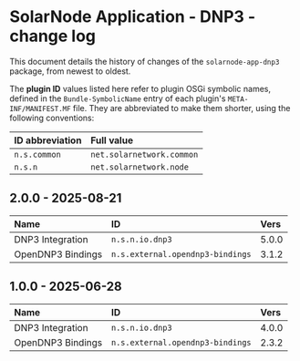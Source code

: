 # SolarNode Application - DNP3 - change log

This document details the history of changes of the `solarnode-app-dnp3` package, from
newest to oldest.

The **plugin ID** values listed here refer to plugin OSGi symbolic names, defined in the
`Bundle-SymbolicName` entry of each plugin's `META-INF/MANIFEST.MF` file. They are abbreviated to
make them shorter, using the following conventions:

| ID abbreviation | Full value                |
|:----------------|:--------------------------|
| `n.s.common`    | `net.solarnetwork.common` |
| `n.s.n`         | `net.solarnetwork.node`   |

## 2.0.0 - 2025-08-21

| Name              | ID                               | Vers  |
|:------------------|:---------------------------------|:------|
| DNP3 Integration  | `n.s.n.io.dnp3`                  | 5.0.0 |
| OpenDNP3 Bindings | `n.s.external.opendnp3-bindings` | 3.1.2 |


## 1.0.0 - 2025-06-28

| Name              | ID                               | Vers  |
|:------------------|:---------------------------------|:------|
| DNP3 Integration  | `n.s.n.io.dnp3`                  | 4.0.0 |
| OpenDNP3 Bindings | `n.s.external.opendnp3-bindings` | 2.3.2 |
